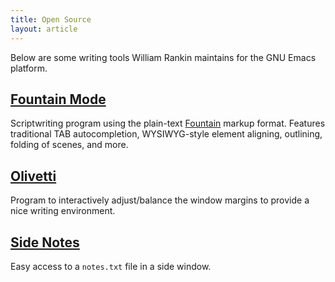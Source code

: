 ```yaml
---
title: Open Source
layout: article
---
```


Below are some writing tools William Rankin maintains for the GNU Emacs
platform.

## [Fountain Mode][]

Scriptwriting program using the plain-text [Fountain][] markup format.
Features traditional TAB autocompletion, WYSIWYG-style element aligning,
outlining, folding of scenes, and more.

## [Olivetti][]

Program to interactively adjust/balance the window margins to provide a
nice writing environment.

## [Side Notes][]

Easy access to a `notes.txt` file in a side window.


[fountain mode]: https://github.com/rnkn/fountain-mode
[fountain]: https://fountain.io
[olivetti]: https://github.com/rnkn/olivetti
[side notes]: https://github.com/rnkn/side-notes
